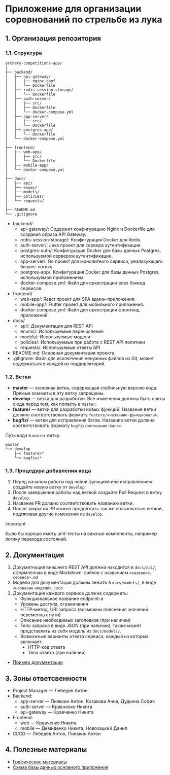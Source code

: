 # Приложение для организации соревнований по стрельбе из лука

## 1. Организация репозитория

### 1.1. Структура

```
archery-competitions-app/
│
├── backend/
│   ├── api-gateway/
│   │   ├── nginx.conf
│   │   └── Dockerfile
│   ├── redis-session-storage/
│   │   └── Dockerfile
│   ├── auth-server/
│   │   ├── src/
│   │   ├── Dockerfile
│   │   └── docker-compose.yml
│   ├── app-server/
│   │   ├── src/
│   │   └── Dockerfile
│   ├── postgres-app/
│   │   └── Dockerfile
│   └── docker-compose.yml
│
├── frontend/
│   ├── web-app/
│   │   ├── src/
│   │   └── Dockerfile
│   ├── mobile-app/
│   └── docker-compose.yml
│
├── docs/
│   ├── api/
│   ├── enums/
│   ├── models/
│   ├── policies/
│   └── requests/
│
├── README.md
└── .gitignore
```

- backend/:
  - api-gateway/: Содержит конфигурацию Nginx и Dockerfile для создания образа API Gateway.
  - redis-session-storage/: Конфигурация Docker для Redis.
  - auth-server/: Java проект для сервера аутентификации.
  - postgres-auth/: Конфигурация Docker для базы данных Postgres, используемой сервером аутентификации.
  - app-server/: Go проект для монолитного сервиса, реализующего бизнес-логику.
  - postgres-app/: Конфигурация Docker для базы данных Postgres, используемой приложением.
  - docker-compose.yml: Файл для оркестрации всех бэкенд сервисов.
- frontend/
  - web-app/: React проект для SPA админ-приложения.
  - mobile-app/: Flutter проект для мобильного приложения.
  - docker-compose.yml: Файл для оркестрации фронтенд приложений.
- docs/
  - api/: Документация для REST API
  - enums/: Используемые перечисления
  - models/: Используемые модели
  - policies/: Используемые при работе с REST API политики
  - requests/: Используемые ответы API
- README.md: Основная документация проекта.
- .gitignore: Файл для исключения ненужных файлов из Git, может содержаться в каждой из поддиректорий.

### 1.2. Ветки

- **master** — основная ветка, содержащая стабильную версию кода. Прямые коммиты в эту ветку запрещены.
- **develop** — ветка для разработки. Все изменения должны быть слиты сюда перед тем, как попасть в `master`.
- **feature/** — ветки для разработки новых функций. Название ветки должно соответствовать
  формату `feature/<название-функционала>`.
- **bugfix/** — ветки для исправления багов. Название ветки должно соответствовать формату `bugfix/<описание-бага>`.

Путь кода в `master` ветку:

```
master
└─< develop
    ├─< feature/*
    └─< bugfix/*
```

### 1.3. Процедура добавления кода

1. Перед началом работы над новой функцией или исправлением создайте новую ветку от `develop`:
2. После завершения работы над веткой создайте Pull Request в ветку `develop`.
3. Название PR должно соответствовать названию ветки.
4. После закрытия PR можно продолжать так же пользоваться веткой, подтягивая другие изменения из `develop`.

> [!IMPORTANT]
> Было бы хорошо иметь unit-тесты на важные компоненты, например логику перехода состояний.

## 2. Документация

1. Докуметнация внешнего REST API должна находится в `docs/api/`, оформленная в виде Markdown-файлов с
   названием `<название-сервиса>.md`
2. Модели для документации должны лежать в `docs/models/`, в виде `<название-модели>.json`
3. Документация каждого сервиса должна содержать:
   - Функциональное название endpoint-а
   - Уровень доступа, ограничения
   - HTTP-метод, URI запроса (возможны пояснения значений переменных пути)
   - Описание необходимых заголовков (при наличии)
   - Тело запроса в виде JSON (при наличии), также может представлять из себя модель из `docs/models/`.
   - Возможные варианты ответа сервиса, каждый из которых включает:
     - HTTP-код ответа
     - Тело ответа (при наличии)

- [Пример документации](docs/example.md)

## 3. Зоны ответсвенности

- Project Manager — Лебедев Антон
- Backend:
  - app-server — Пиявкин Антон, Козакова Анна, Дудкина София
  - auth-server — Кравченко Никита
  - api-gateway — Кравченко Никита
- Frontend:
  - web — Кравченко Никита
  - mobile — Демиденко Никита, Новохацкий Данил
- CI/CD — Лебедев Антон, Пиявкин Антон

## 4. Полезные материалы

- [Графические материалы](https://drive.google.com/drive/folders/1xE3skqLdafwkhKQWRsG8dghXoY-ITycv?usp=sharing)
- [Схема базы данных основного приложения](https://dbdiagram.io/d/Bow-Competitions-67c6ce5d263d6cf9a0279758)
